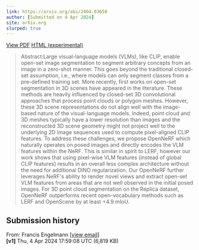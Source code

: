 ```yaml
---
link: https://arxiv.org/abs/2404.03650
author: [Submitted on 4 Apr 2024]
site: arXiv.org
slurped: true
---
```

[View PDF](app://obsidian.md/pdf/2404.03650) [HTML (experimental)](https://arxiv.org/html/2404.03650v1)

> Abstract:Large visual-language models (VLMs), like CLIP, enable open-set image segmentation to segment arbitrary concepts from an image in a zero-shot manner. This goes beyond the traditional closed-set assumption, i.e., where models can only segment classes from a pre-defined training set. More recently, first works on open-set segmentation in 3D scenes have appeared in the literature. These methods are heavily influenced by closed-set 3D convolutional approaches that process point clouds or polygon meshes. However, these 3D scene representations do not align well with the image-based nature of the visual-language models. Indeed, point cloud and 3D meshes typically have a lower resolution than images and the reconstructed 3D scene geometry might not project well to the underlying 2D image sequences used to compute pixel-aligned CLIP features. To address these challenges, we propose OpenNeRF which naturally operates on posed images and directly encodes the VLM features within the NeRF. This is similar in spirit to LERF, however our work shows that using pixel-wise VLM features (instead of global CLIP features) results in an overall less complex architecture without the need for additional DINO regularization. Our OpenNeRF further leverages NeRF's ability to render novel views and extract open-set VLM features from areas that are not well observed in the initial posed images. For 3D point cloud segmentation on the Replica dataset, OpenNeRF outperforms recent open-vocabulary methods such as LERF and OpenScene by at least +4.9 mIoU.

## Submission history

From: Francis Engelmann [[view email](app://obsidian.md/show-email/fa7ae142/2404.03650)]  
**[v1]** Thu, 4 Apr 2024 17:59:08 UTC (6,819 KB)